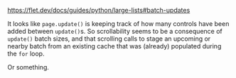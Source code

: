 https://flet.dev/docs/guides/python/large-lists#batch-updates

It looks like `page.update()` is keeping track of how many controls have been added between `update()`s. So scrollability seems to be a consequence of `update()` batch sizes, and that scrolling calls to stage an upcoming or nearby batch from an existing cache that was (already) populated during the `for` loop.

Or something.